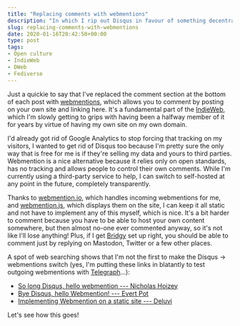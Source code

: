 ```yaml
---
title: "Replacing comments with webmentions"
description: "In which I rip out Disqus in favour of something decentralised and free (as in speech)"
slug: replacing-comments-with-webmentions
date: 2020-01-16T20:42:50+00:00
type: post
tags:
- Open culture
- IndieWeb
- DWeb
- Fediverse
---
```


Just a quickie to say that I've replaced the comment section at the bottom of each post with [webmentions][], which allows you to comment by posting on your own site and linking here. It's a fundamental part of the [IndieWeb][], which I'm slowly getting to grips with having been a halfway member of it for years by virtue of having my own site on my own domain.

I'd already got rid of Google Analytics to stop forcing that tracking on my visitors, I wanted to get rid of Disqus too because I'm pretty sure the only way that is free for me is if they're selling my data and yours to third parties. Webmention is a nice alternative because it relies only on open standards, has no tracking and allows people to control their own comments. While I'm currently using a third-party service to help, I can switch to self-hosted at any point in the future, completely transparently.

Thanks to [webmention.io][], which handles incoming webmentions for me, and [webmention.js][], which displays them on the site, I can keep it all static and not have to implement any of this myself, which is nice. It's a bit harder to comment because you have to be able to host your own content somewhere, but then almost no-one ever commented anyway, so it's not like I'll lose anything! Plus, if I get [Bridgy][] set up right, you should be able to comment just by replying on Mastodon, Twitter or a few other places.

A spot of web searching shows that I'm not the first to make the Disqus -> webmentions switch (yes, I'm putting these links in blatantly to test outgoing webmentions with [Telegraph][]...):

- [So long Disqus, hello webmention --- Nicholas Hoizey](https://nicolas-hoizey.com/articles/2017/07/so-long-disqus-hello-webmentions/)
- [Bye Disqus, hello Webmention! --- Evert Pot](https://evertpot.com/bye-disqus-hello-webmention/)
- [Implementing Webmention on a static site --- Deluvi](https://deluvi.com/blog/webmention/)

Let's see how this goes!

[webmentions]: https://indieweb.org/Webmention
[IndieWeb]: https://indieweb.org/
[webmention.io]: https://webmention.io/
[webmention.js]: https://github.com/PlaidWeb/webmention.js
[Bridgy]: https://brid.gy/
[Telegraph]: https://telegraph.p3k.io/
